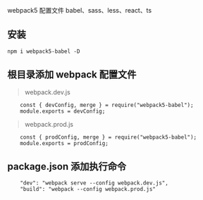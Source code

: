 webpack5 配置文件 babel、sass、less、react、ts

## 安装

```code
npm i webpack5-babel -D
```

## 根目录添加 webpack 配置文件

> webpack.dev.js

```code
    const { devConfig, merge } = require("webpack5-babel");
    module.exports = devConfig;
```

> webpack.prod.js

```code
    const { prodConfig, merge } = require("webpack5-babel");
    module.exports = prodConfig;
```

## package.json 添加执行命令

```code
    "dev": "webpack serve --config webpack.dev.js",
    "build": "webpack --config webpack.prod.js"
```
